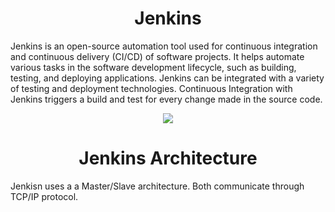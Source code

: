 <h1 align="center">Jenkins</h1>
Jenkins is an open-source automation tool used for continuous integration and continuous delivery (CI/CD) of software projects. It helps automate various tasks in the software development lifecycle, such as building, testing, and deploying applications.
Jenkins can be integrated with a variety of testing and deployment technologies. 
Continuous Integration with Jenkins triggers a build and test for every change made in the source code.
<br>
<p align="center">
<img src="https://github.com/UnaizaNaseem/Notes/assets/73931604/c02af9e8-02e2-476d-b5fe-86c230565719">
</p>

<h1 align="center">Jenkins Architecture</h1>
Jenkisn uses a a Master/Slave architecture. Both communicate through TCP/IP protocol.
